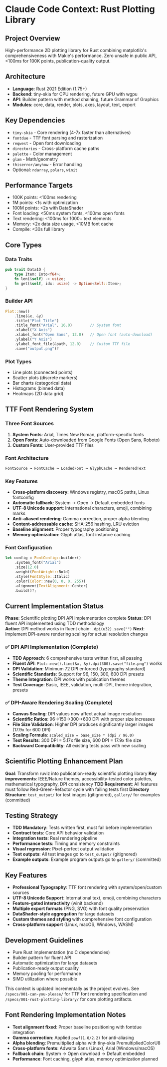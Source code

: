 # Claude Code Context: Rust Plotting Library

## Project Overview
High-performance 2D plotting library for Rust combining matplotlib's comprehensiveness with Makie's performance. Zero unsafe in public API, <100ms for 100K points, publication-quality output.

## Architecture
- **Language**: Rust 2021 Edition (1.75+)
- **Backend**: tiny-skia for CPU rendering, future GPU with wgpu
- **API**: Builder pattern with method chaining, future Grammar of Graphics
- **Modules**: core, data, render, plots, axes, layout, text, export

## Key Dependencies
- `tiny-skia` - Core rendering (4-7x faster than alternatives)
- `fontdue` - TTF font parsing and rasterization
- `reqwest` - Open font downloading
- `directories` - Cross-platform cache paths
- `palette` - Color management  
- `glam` - Math/geometry
- `thiserror/anyhow` - Error handling
- Optional: `ndarray`, `polars`, `winit`

## Performance Targets
- 100K points: <100ms rendering
- 1M points: <1s with optimization
- 100M points: <2s with DataShader
- Font loading: <50ms system fonts, <100ms open fonts
- Text rendering: <100ms for 1000+ text elements
- Memory: <2x data size usage, <10MB font cache
- Compile: <30s full library

## Core Types

### Data Traits
```rust
pub trait Data1D {
    type Item: Into<f64>;
    fn len(&self) -> usize;
    fn get(&self, idx: usize) -> Option<Self::Item>;
}
```

### Builder API
```rust
Plot::new()
    .line(&x, &y)
    .title("Plot Title")
    .title_font("Arial", 16.0)        // System font
    .xlabel("X Axis") 
    .xlabel_font("Open Sans", 12.0)   // Open font (auto-download)
    .ylabel("Y Axis")
    .ylabel_font_file(&path, 12.0)    // Custom TTF file
    .save("output.png")?
```

### Plot Types
- Line plots (connected points)
- Scatter plots (discrete markers)
- Bar charts (categorical data)
- Histograms (binned data)
- Heatmaps (2D data grid)

## TTF Font Rendering System

### Three Font Sources
1. **System Fonts**: Arial, Times New Roman, platform-specific fonts
2. **Open Fonts**: Auto-downloaded from Google Fonts (Open Sans, Roboto)
3. **Custom Fonts**: User-provided TTF files

### Font Architecture
```rust
FontSource → FontCache → LoadedFont → GlyphCache → RenderedText
```

### Key Features
- **Cross-platform discovery**: Windows registry, macOS paths, Linux fontconfig
- **Automatic fallback**: System → Open → Default embedded fonts
- **UTF-8 Unicode support**: International characters, emoji, combining marks
- **Anti-aliased rendering**: Gamma correction, proper alpha blending
- **Content-addressable cache**: SHA-256 hashing, LRU eviction
- **Baseline alignment**: Proper typography positioning
- **Memory optimization**: Glyph atlas, font instance caching

### Font Configuration
```rust
let config = FontConfig::builder()
    .system_font("Arial")
    .size(12.0)
    .weight(FontWeight::Bold)
    .style(FontStyle::Italic)
    .color(Color::new(0, 0, 0, 255))
    .alignment(TextAlignment::Center)
    .build()?;
```

## Current Implementation Status
**Phase**: Scientific plotting DPI API implementation complete
**Status**: DPI fluent API implemented using TDD methodology  
**Active**: DPI method works in fluent chain: `.dpi(u32).save("")`
**Next**: Implement DPI-aware rendering scaling for actual resolution changes

### ✅ DPI API Implementation (Complete)
- **TDD Approach**: 6 comprehensive tests written first, all passing
- **Fluent API**: `Plot::new().line(&x, &y).dpi(300).save("file.png")` works
- **DPI Validation**: Minimum 72 DPI enforced (typography standard)
- **Scientific Standards**: Support for 96, 150, 300, 600 DPI presets
- **Theme Integration**: DPI works with publication themes
- **Test Coverage**: Basic, IEEE, validation, multi-DPI, theme integration, presets

### ✅ DPI-Aware Rendering Scaling (Complete)
- **Canvas Scaling**: DPI values now affect actual image resolution
- **Scientific Ratios**: 96→150→300→600 DPI with proper size increases
- **File Size Validation**: Higher DPI produces significantly larger images (17.9x for 600 DPI)
- **Scaling Formula**: `scaled_size = base_size * (dpi / 96.0)`
- **Test Results**: 300 DPI = 5.17x file size, 600 DPI = 17.9x file size
- **Backward Compatibility**: All existing tests pass with new scaling

## Scientific Plotting Enhancement Plan
**Goal**: Transform ruviz into publication-ready scientific plotting library
**Key improvements**: IEEE/Nature themes, accessibility-tested color palettes, mathematical typography, DPI consistency
**TDD Requirement**: All features must follow Red-Green-Refactor cycle with failing tests first
**Directory Structure**: `test_output/` for test images (gitignored), `gallery/` for examples (committed)

## Testing Strategy
- **TDD Mandatory**: Tests written first, must fail before implementation
- **Contract tests**: Core API behavior validation  
- **Integration tests**: Real rendering pipeline
- **Performance tests**: Timing and memory constraints
- **Visual regression**: Pixel-perfect output validation
- **Test outputs**: All test images go to `test_output/` (gitignored)
- **Example outputs**: Example program outputs go to `gallery/` (committed)

## Key Features
- **Professional Typography**: TTF font rendering with system/open/custom sources
- **UTF-8 Unicode Support**: International text, emoji, combining characters
- **Feature-gated interactivity** (winit backend)
- **Multiple export formats** (PNG, SVG) with font quality preservation
- **DataShader-style aggregation** for large datasets
- **Custom themes and styling** with comprehensive font configuration
- **Cross-platform support** (Linux, macOS, Windows, WASM)

## Development Guidelines
- Pure Rust implementation (no C dependencies)
- Builder pattern for fluent API
- Automatic optimization for large datasets
- Publication-ready output quality
- Memory pooling for performance
- SIMD utilization where possible

This context is updated incrementally as the project evolves. See `/specs/001-can-you-please/` for TTF font rendering specification and `/specs/001-rust-plotting-library/` for core plotting artifacts.

## Font Rendering Implementation Notes
- **Text alignment fixed**: Proper baseline positioning with fontdue integration
- **Gamma correction**: Applied `powf(1.0/2.2)` for anti-aliasing
- **Alpha blending**: Premultiplied alpha with tiny-skia PremultipliedColorU8
- **Cross-platform fonts**: Adwaita Sans (Linux), Arial (Windows/macOS)
- **Fallback chain**: System → Open download → Default embedded
- **Performance**: Font caching, glyph atlas, memory optimization planned